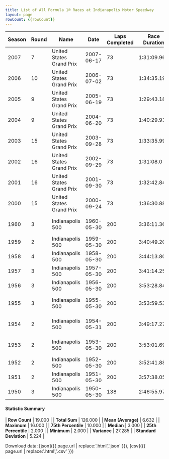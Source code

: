 ```yaml
---
title: List of All Formula 1® Races at Indianapolis Motor Speedway
layout: page
rowCount: {{rowCount}}
---
```


| Season | Round | Name | Date | Laps Completed | Race Duration | Winning Driver | Winning Constructor |
|--|--|--|--|--|--|--|--|
| 2007 | 7 | United States Grand Prix | 2007-06-17 | 73 | 1:31:09.965 | Lewis Hamilton 🇬🇧 | McLaren 🇬🇧 |
| 2006 | 10 | United States Grand Prix | 2006-07-02 | 73 | 1:34:35.199 | Michael Schumacher 🇩🇪 | Ferrari 🇮🇹 |
| 2005 | 9 | United States Grand Prix | 2005-06-19 | 73 | 1:29:43.181 | Michael Schumacher 🇩🇪 | Ferrari 🇮🇹 |
| 2004 | 9 | United States Grand Prix | 2004-06-20 | 73 | 1:40:29.914 | Michael Schumacher 🇩🇪 | Ferrari 🇮🇹 |
| 2003 | 15 | United States Grand Prix | 2003-09-28 | 73 | 1:33:35.997 | Michael Schumacher 🇩🇪 | Ferrari 🇮🇹 |
| 2002 | 16 | United States Grand Prix | 2002-09-29 | 73 | 1:31:08.0 | Rubens Barrichello 🇧🇷 | Ferrari 🇮🇹 |
| 2001 | 16 | United States Grand Prix | 2001-09-30 | 73 | 1:32:42.840 | Mika Häkkinen 🇫🇮 | McLaren 🇬🇧 |
| 2000 | 15 | United States Grand Prix | 2000-09-24 | 73 | 1:36:30.883 | Michael Schumacher 🇩🇪 | Ferrari 🇮🇹 |
| 1960 | 3 | Indianapolis 500 | 1960-05-30 | 200 | 3:36:11.36 | Jim Rathmann 🇺🇸 | Watson 🇺🇸 |
| 1959 | 2 | Indianapolis 500 | 1959-05-30 | 200 | 3:40:49.20 | Rodger Ward 🇺🇸 | Watson 🇺🇸 |
| 1958 | 4 | Indianapolis 500 | 1958-05-30 | 200 | 3:44:13.80 | Jimmy Bryan 🇺🇸 | Epperly 🇺🇸 |
| 1957 | 3 | Indianapolis 500 | 1957-05-30 | 200 | 3:41:14.25 | Sam Hanks 🇺🇸 | Epperly 🇺🇸 |
| 1956 | 3 | Indianapolis 500 | 1956-05-30 | 200 | 3:53:28.84 | Pat Flaherty 🇺🇸 | Watson 🇺🇸 |
| 1955 | 3 | Indianapolis 500 | 1955-05-30 | 200 | 3:53:59.53 | Bob Sweikert 🇺🇸 | Kurtis Kraft 🇺🇸 |
| 1954 | 2 | Indianapolis 500 | 1954-05-31 | 200 | 3:49:17.27 | Bill Vukovich 🇺🇸 | Kurtis Kraft 🇺🇸 |
| 1953 | 2 | Indianapolis 500 | 1953-05-30 | 200 | 3:53:01.69 | Bill Vukovich 🇺🇸 | Kurtis Kraft 🇺🇸 |
| 1952 | 2 | Indianapolis 500 | 1952-05-30 | 200 | 3:52:41.88 | Troy Ruttman 🇺🇸 | Kuzma 🇺🇸 |
| 1951 | 2 | Indianapolis 500 | 1951-05-30 | 200 | 3:57:38.05 | Lee Wallard 🇺🇸 | Kurtis Kraft 🇺🇸 |
| 1950 | 3 | Indianapolis 500 | 1950-05-30 | 138 | 2:46:55.97 | Johnnie Parsons 🇺🇸 | Kurtis Kraft 🇺🇸 |

#### Statistic Summary

| **Row Count** | 19.000 |
| **Total Sum** | 126.000 |
| **Mean (Average)** | 6.632 |
| **Maximum** | 16.000 |
| **75th Percentile** | 10.000 |
| **Median** | 3.000 |
| **25th Percentile** | 2.000 |
| **Minimum** | 2.000 |
| **Variance** | 27.285 |
| **Standard Deviation** | 5.224 |

Download data: [json]({{ page.url | replace:'.html','.json' }}), [csv]({{ page.url | replace:'.html','.csv' }})
